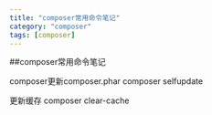 ```yaml
---
title: "composer常用命令笔记"
category: "composer"
tags: [composer]
---
```


##composer常用命令笔记

composer更新composer.phar
	composer selfupdate

更新缓存
	composer clear-cache
	
	